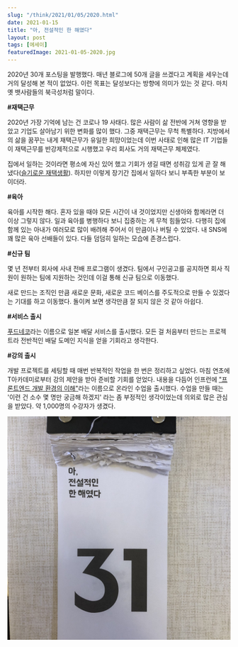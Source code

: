```yaml
---
slug: "/think/2021/01/05/2020.html"
date: 2021-01-15
title: "아, 전설적인 한 해였다"
layout: post
tags: [에세이]
featuredImage: 2021-01-05-2020.jpg
---
```


2020년 30개 포스팅을 발행했다. 매년 블로그에 50개 글을 쓰겠다고 계획을 세우는데 거의 달성해 본 적이 없었다.
이런 목표는 달성보다는 방향에 의미가 있는 것 같다. 마치 옛 뱃사람들의 북극성처럼 말이다.

**#재택근무**

2020년 가장 기억에 남는 건 코로나 19 사태다. 많은 사람이 삶 전반에 거쳐 영향을 받았고 기업도 살아남기 위한 변화를 많이 했다.
그중 재택근무는 무척 특별하다. 지방에서의 삶을 꿈꾸는 내게 재택근무가 유일한 희망이었는데
이번 사태로 인해 많은 IT 기업들이 재택근무를 반강제적으로 시행했고 우리 회사도 거의 재택근무 체제였다.

집에서 일하는 것이라면 평소에 자신 있어 했고 기회가 생길 때면 성취감 있게 곧 잘 해냈다([슬기로운 재택생활](https://jeonghwan-kim.github.io/think/2020/03/30/remote-work.html)).
하지만 이렇게 장기간 집에서 일하다 보니 부족한 부분이 보이더라.

**#육아**

육아를 시작한 해다. 혼자 있을 때야 모든 시간이 내 것이었지만 신생아와 함께라면 더 이상 그렇지 않다.
일과 육아를 병행하다 보니 집중하는 게 무척 힘들었다.
다행히 집에 함께 있는 아내가 여러모로 많이 배려해 주어서 이 만큼이나 버틸 수 있었다.
내 SNS에 꽤 많은 육아 선배들이 있다. 다들 덤덤히 일하는 모습에 존경스럽다.

**#신규 팀**

몇 년 전부터 회사에 사내 전배 프로그램이 생겼다.
팀에서 구인공고를 공지하면 회사 직원이 원하는 팀에 지원하는 것인데 이걸 통해 신규 팀으로 이동했다.

새로 만드는 조직인 만큼 새로운 문화, 새로운 코드 베이스를 주도적으로 만들 수 있겠다는 기대를 하고 이동했다.
돌이켜 보면 생각만큼 잘 되지 않은 것 같아 아쉽다.

**#서비스 출시**

[푸드네코](https://foodneko.com/company)라는 이름으로 일본 배달 서비스를 출시했다.
모든 걸 처음부터 만드는 프로젝트라 전반적인 배달 도메인 지식을 얻을 기회라고 생각한다.

**#강의 출시**

개발 프로젝트를 세팅할 때 매번 반복적인 작업을 한 번은 정리하고 싶었다.
마침 연초에 T아카데미로부터 강의 제안을 받아 준비할 기회를 얻었다.
내용을 다듬어 인프런에 ["프론트엔드 개발 환경의 이해"](https://www.inflearn.com/course/%ED%94%84%EB%A1%A0%ED%8A%B8%EC%97%94%EB%93%9C-%EA%B0%9C%EB%B0%9C%ED%99%98%EA%B2%BD)라는 이름으로 온라인 수업을 출시했다.
수업을 만들 때는 '이런 건 소수 몇 명만 궁금해 하겠지' 라는 좀 부정적인 생각이었는데 의외로 많은 관심을 받았다.
약 1,000명의 수강자가 생겼다.

![일력의 마지막 장이다](2021-01-05-2020.jpg)
